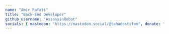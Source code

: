 ```yaml
---
name: "Amir Rafati"
title: "Back-End Developer"
github_username: "AssassinRobot"
socials: { mastodon: "https://mastodon.social/@tahadostifam", donate: "https://daramet.com/tahadostifam", telegram: "https://t.me/tahadostifam" }
---
```

